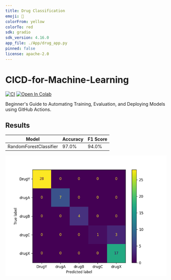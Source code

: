 ```yaml
---
title: Drug Classification
emoji: 💊
colorFrom: yellow
colorTo: red
sdk: gradio
sdk_version: 4.16.0
app_file: ./App/drug_app.py
pinned: false
license: apache-2.0
---
```



# CICD-for-Machine-Learning
[![CI](https://github.com/kingabzpro/CICD-for-Machine-Learning/actions/workflows/ci.yml/badge.svg)](https://github.com/kingabzpro/CICD-for-Machine-Learning/actions/workflows/ci.yml)
[![Open In Colab](https://colab.research.google.com/assets/colab-badge.svg)](https://colab.research.google.com/github/kingabzpro/CICD-for-Machine-Learning/blob/main/notebook.ipynb)

Beginner's Guide to Automating Training, Evaluation, and Deploying Models using GitHub Actions.


## Results
| Model                  | Accuracy | F1 Score |
|------------------------|----------|----------|
| RandomForestClassifier | 97.0%    | 94.0%    |

![CM](./Results/model_results.png)